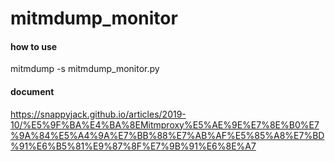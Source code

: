 # mitmdump_monitor

#### how to use
mitmdump -s mitmdump_monitor.py

#### document

https://snappyjack.github.io/articles/2019-10/%E5%9F%BA%E4%BA%8EMitmproxy%E5%AE%9E%E7%8E%B0%E7%9A%84%E5%A4%9A%E7%BB%88%E7%AB%AF%E5%85%A8%E7%BD%91%E6%B5%81%E9%87%8F%E7%9B%91%E6%8E%A7
